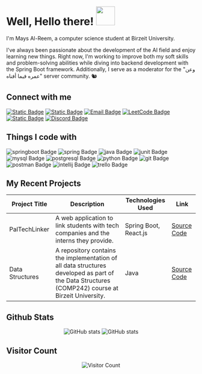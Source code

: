 <h1>Well, Hello there!  <img src="https://github.com/user-attachments/assets/c3d62d43-60a6-4d74-95c4-8eaaacb34f08" width="50px"></h1>


I'm Mays Al-Reem, a computer science student at Birzeit University. 

I've always been passionate about the development of the AI field and enjoy learning new things. Right now, I'm working to improve both my soft skills and problem-solving abilities while diving into backend development with the Spring Boot framework. Additionally, I serve as a moderator for the "وعن عمره فيما أفناه" server community. 🐿️


## Connect with me
[![Static Badge](https://img.shields.io/badge/LINKEDIN-0077B5?style=for-the-badge&logo=linkedin)](https://www.linkedin.com/in/mays-al-reem-hroub/)
[![Static Badge](https://img.shields.io/badge/FACEBOOK-1877F2?style=for-the-badge&logo=facebook)](https://www.facebook.com/alreem.mays.4)
[![Email Badge](https://img.shields.io/badge/EMAIL-wheat?style=for-the-badge&logo=gmail)](hroubmays@gmail.com)
[![LeetCode Badge](https://img.shields.io/badge/LEETCODE-black?style=for-the-badge&logo=leetcode)](https://leetcode.com/u/Mays_Alreem/)
[![Static Badge](https://img.shields.io/badge/%20%20DataCamp-03EF62?style=for-the-badge&logo=datacamp&logoColor=white)](https://www.datacamp.com/portfolio/reemays)
[![Discord Badge](https://img.shields.io/badge/DISCORD-7289DA?style=for-the-badge&logo=discord)](https://discord.com/users/866886726055100469)


## Things I code with
![springboot Badge](https://img.shields.io/badge/Spring_Boot-6DB33F?style=flat-square&logo=spring%20boot&logoColor=white)
![spring Badge](https://img.shields.io/badge/Spring-green?style=flat-square&logo=spring&color=white)
![java Badge](https://img.shields.io/badge/Java-007396?style=flat-square&logo=oracle&logoColor=white)
![junit Badge](https://img.shields.io/badge/JUnit-25A162?style=flat-square&logo=junit5&logoColor=white)
![mysql Badge](https://img.shields.io/badge/MySQL-4479A1?style=flat-square&logo=mysql&logoColor=white)
![postgresql Badge](https://img.shields.io/badge/PostgreSQL-4169E1?style=flat-square&logo=postgresql&logoColor=white)
![python Badge](https://img.shields.io/badge/Python-3776AB?style=flat-square&logo=python&logoColor=white)
![git Badge](https://img.shields.io/badge/Git-F05032?style=flat-square&logo=git&logoColor=white)
![postman Badge](https://img.shields.io/badge/Postman-FF6C37?style=flat-square&logo=postman&logoColor=white)
![intellij Badge](https://img.shields.io/badge/%20%20IntelliJ-black?style=flat-square&logo=intellijidea&logoColor=white)
![trello Badge](https://img.shields.io/badge/Trello-0052CC?style=flat-square&logo=trello&logoColor=white)


## My Recent Projects

| Project Title    | Description                                         | Technologies Used             | Link                                  |
|-------------------|-----------------------------------------------------|-------------------------------|---------------------------------------|
| PalTechLinker | A web application to link students with tech companies and the interns they provide. | Spring Boot, React.js | [Source Code](https://github.com/Lojain-Abdalrazaq/GSG-MRDT-Training-Project-PalTechLinker) |
| Data Structures   | A repository contains the implementation of all data structures developed as part of the Data Structures (COMP242) course at Birzeit University. | Java | [Source Code](https://github.com/MaysHroub/data-structures) |



## Github Stats
<p align="center">
    <img src="https://github-readme-stats.vercel.app/api?username=MaysHroub&show_icons=true&theme=gotham" alt="GitHub stats">
    <img src="https://streak-stats.demolab.com?user=MaysHroub&theme=gotham&card_width=470" alt="GitHub stats">
</p>

<!--![Anurag's GitHub stats](https://github-readme-stats.vercel.app/api?username=MaysHroub&show_icons=true&theme=gotham)
[![GitHub Streak](https://streak-stats.demolab.com?user=MaysHroub&theme=gotham&card_width=470)](https://git.io/streak-stats)-->


## Visitor Count
<p align="center">
    <img src="https://profile-counter.glitch.me/MaysHroub/count.svg" alt="Visitor Count">
</p>






